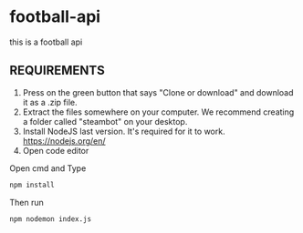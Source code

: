 # football-api
this is a football api


## REQUIREMENTS
1. Press on the green button that says "Clone or download" and download it as a .zip file. 
2. Extract the files somewhere on your computer. We recommend creating a folder called "steambot" on your desktop. 
3. Install NodeJS last version. It's required for it to work. https://nodejs.org/en/
4. Open code editor



Open cmd and Type 
```sh
npm install
```

Then run
```sh
npm nodemon index.js
```
